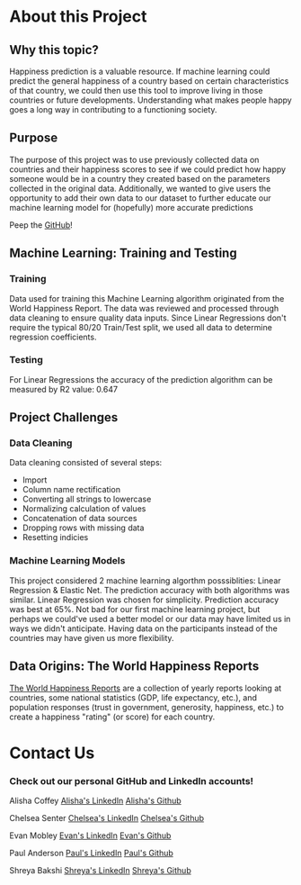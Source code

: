 # About this Project
## Why this topic?
Happiness prediction is a valuable resource. If machine learning could predict the general happiness of a country based on certain characteristics of that country, we could then use this tool to improve living in those countries or future developments. Understanding what makes people happy goes a long way in contributing to a functioning society.

## Purpose
The purpose of this project was to use previously collected data on countries and their happiness scores to see if we could predict how happy someone would be in a country they created based on the parameters collected in the original data. Additionally, we wanted to give users the opportunity to add their own data to our dataset to further educate our machine learning model for (hopefully) more accurate predictions

Peep the [GitHub](https://github.com/chelseasenter/Project_3)!

## Machine Learning: Training and Testing
### Training
Data used for training this Machine Learning algorithm originated from the World Happiness Report. The data was reviewed and processed through data cleaning to ensure quality data inputs. Since Linear Regressions don't require the typical 80/20 Train/Test split, we used all data to determine regression coefficients.

### Testing
For Linear Regressions the accuracy of the prediction algorithm can be measured by R2 value: 0.647

## Project Challenges
### Data Cleaning
Data cleaning consisted of several steps:

- Import
- Column name rectification
- Converting all strings to lowercase
- Normalizing calculation of values
- Concatenation of data sources
- Dropping rows with missing data
- Resetting indicies

### Machine Learning Models
This project considered 2 machine learning algorthm posssiblities: Linear Regression & Elastic Net. The prediction accuracy with both algorithms was similar. Linear Regression was chosen for simplicity. Prediction accuracy was best at 65%. Not bad for our first machine learning project, but perhaps we could've used a better model or our data may have limited us in ways we didn't anticipate. Having data on the participants instead of the countries may have given us more flexibility.

## Data Origins: The World Happiness Reports
[The World Happiness Reports](https://worldhappiness.report/) are a collection of yearly reports looking at countries, some national statistics (GDP, life expectancy, etc.), and population responses (trust in government, generosity, happiness, etc.) to create a happiness "rating" (or score) for each country.

# Contact Us
### Check out our personal GitHub and LinkedIn accounts!

Alisha Coffey [Alisha's LinkedIn](https://www.linkedin.com/in/alishacoffey) [Alisha's Github](https://github.com/alirenco) 

Chelsea Senter [Chelsea's LinkedIn](https://www.linkedin.com/in/chelseasenter/) [Chelsea's Github](https://github.com/chelseasenter)

Evan Mobley [Evan's LinkedIn](https://www.linkedin.com/in/evanmmobley/) [Evan's Github](https://github.com/emmobley63)

Paul Anderson [Paul's LinkedIn](https://www.linkedin.com/in/paul-anderson-1426b340/) [Paul's Github](https://github.com/pander1405)

Shreya Bakshi [Shreya's LinkedIn](https://www.linkedin.com/in/shreya-bakshi/) [Shreya's Github](https://github.com/bakshishreya)
